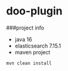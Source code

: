 # doo-plugin

###project info    
- java 16  
- elasticsearch 7.15.1  
- maven project   


```
mvn clean install
```
